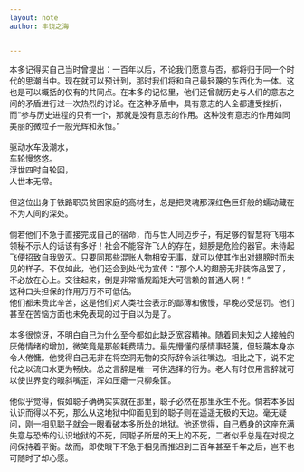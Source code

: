 ```yaml
---
layout: note
author: 丰饶之海


---
```


本多记得买自己当时曾提出：一百年以后，不论我们愿意与否，都将归于同一个时代的思潮当中。现在就可以预计到，那时我们将和自己最轻蔑的东西化为一体。这也是可以概括的仅有的共同点。在本多的记忆里，他们还曾就历史与人们的意志之间的矛盾进行过一次热烈的讨论。在这种矛盾中，具有意志的人全都遭受挫折，而“参与历史进程的只有一个，那就是没有意志的作用。这种没有意志的作用如同美丽的微粒子一般光辉和永恒。”<br>
<br>
驱动水车汲潮水，<br>
车轮慢悠悠。<br>
浮世四时自轮回，<br>
人世本无常。<br>
<br>
但这位出身于铁路职员贫困家庭的高材生，总是把灵魂那深红色巨虾般的蠕动藏在不为人间的深处。<br>
<br>
倘若他们不急于直接完成自己的宿命，而与世人同迈步子，有足够的智慧将飞翔本领秘不示人的话该有多好！社会不能容许飞人的存在，翅膀是危险的器官。未待起飞便招致自我毁灭。只要同那些混账人物相安无事，就可以使其作出对翅膀时而未见的样子。不仅如此，他们还会到处代为宣传：“那个人的翅膀无非装饰品罢了，不必放在心上。交往起来，倒是非常循规蹈矩大可信赖的普通人啊！”<br>
这种口头担保的作用万万不可低估。<br>
他们都未费此辛苦，这是他们对人类社会表示的鄙薄和傲慢，早晚必受惩罚。他们甚至在苦恼方面也未免表现的过于自以为是了。<br>
<br>
本多很惊讶，不明白自己为什么至今都如此缺乏宽容精神。随着同未知之人接触的厌倦情绪的增加，微笑竟是那般耗费精力。最先懵懂的感情事轻蔑，但轻蔑本身亦令人倦慵。他觉得自己无非在将空洞无物的交际辞令派往嘴边。相比之下，说不定代之以流口水更为畅快。总之言辞是唯一可供选择的行为。老人有时仅用言辞就可以使世界变的眼斜嘴歪，浑如压瘪一只柳条筐。<br>
<br>
他似乎觉得，假如聪子确确实实就在那里，聪子必然在那里永生不死。倘若本多因认识而得以不死，那么从这地狱中仰面见到的聪子则在遥遥无极的天边。毫无疑问，刚一相见聪子就会一眼看破本多所处的地狱。他还觉得，自己栖身的这座充满失意与恐怖的认识地狱的不死，同聪子所居的天上的不死，二者似乎总是在对视之间保持着平衡。故而，即使眼下不急于相见而推迟到三百年甚至千年之后，岂不也可随时了却心愿。<br>
